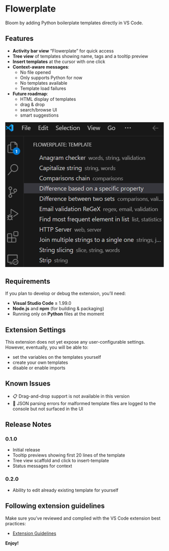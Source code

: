 # Flowerplate

Bloom by adding Python boilerplate templates directly in VS Code.

## Features

- **Activity bar view** “Flowerplate” for quick access
- **Tree view** of templates showing name, tags and a tooltip preview
- **Insert templates** at the cursor with one click
- **Context-aware messages**:
  - No file opened
  - Only supports Python for now
  - No templates available
  - Template load failures
- **Future roadmap**: 
    - HTML display of templates
    - drag & drop
    - search/browse UI
    - smart suggestions  

![Templates tree view](assets/images/TreeViewScreenshot.png)

## Requirements

If you plan to develop or debug the extension, you’ll need:

- **Visual Studio Code** ≥ 1.99.0  
- **Node.js** and **npm** (for building & packaging)  
- Running only on **Python** files at the moment

## Extension Settings

This extension does not yet expose any user-configurable settings.
However, eventually, you will be able to:
- set the variables on the templates yourself
- create your own templates
- disable or enable imports

## Known Issues

- 📋 Drag-and-drop support is not available in this version  
- 🐛 JSON parsing errors for malformed template files are logged to the console but not surfaced in the UI  

## Release Notes

### 0.1.0

- Initial release  
- Tooltip previews showing first 20 lines of the template
- Tree view scaffold and click to insert-template  
- Status messages for context  

### 0.2.0

- Ability to edit already existing template for yourself

## Following extension guidelines

Make sure you’ve reviewed and complied with the VS Code extension best practices:

* [Extension Guidelines](https://code.visualstudio.com/api/references/extension-guidelines)

**Enjoy!**  
